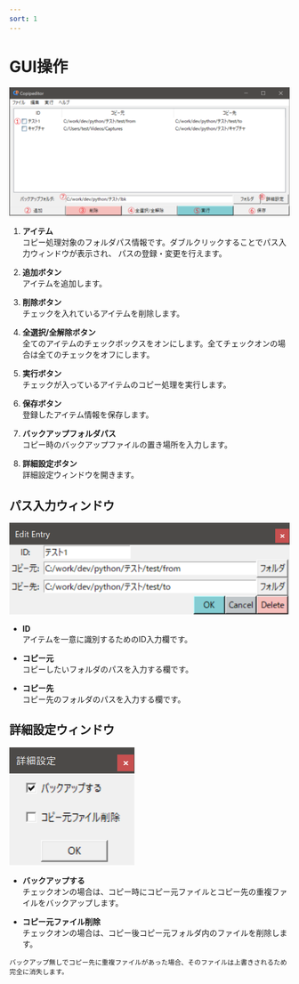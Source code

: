 ```yaml
---
sort: 1
---
```


# GUI操作
![メインウィンドウ](../image/main_window.png)
1. **アイテム**<br>
コピー処理対象のフォルダパス情報です。ダブルクリックすることでパス入力ウィンドウが表示され、
パスの登録・変更を行えます。

2. **追加ボタン**<br>
アイテムを追加します。

3. **削除ボタン**<br>
チェックを入れているアイテムを削除します。

4. **全選択/全解除ボタン**<br>
全てのアイテムのチェックボックスをオンにします。全てチェックオンの場合は全てのチェックをオフにします。

5. **実行ボタン**<br>
チェックが入っているアイテムのコピー処理を実行します。

6. **保存ボタン**<br>
登録したアイテム情報を保存します。

7. **バックアップフォルダパス**<br>
コピー時のバックアップファイルの置き場所を入力します。

8. **詳細設定ボタン**<br>
詳細設定ウィンドウを開きます。

## パス入力ウィンドウ
![入力ウィンドウ](../image/entry_window.png)
- **ID**<br>
アイテムを一意に識別するためのID入力欄です。

- **コピー元**<br>
コピーしたいフォルダのパスを入力する欄です。

- **コピー先**<br>
コピー先のフォルダのパスを入力する欄です。

## 詳細設定ウィンドウ
![詳細設定ウィンドウ](../image/advanced_setting.png)
- **バックアップする**<br>
チェックオンの場合は、コピー時にコピー元ファイルとコピー先の重複ファイルをバックアップします。

- **コピー元ファイル削除**<br>
チェックオンの場合は、コピー後コピー元フォルダ内のファイルを削除します。
```warning
バックアップ無しでコピー先に重複ファイルがあった場合、そのファイルは上書きされるため完全に消失します。
```